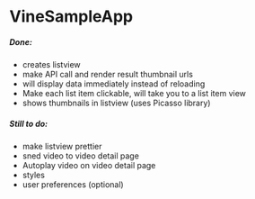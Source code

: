VineSampleApp
=============

##### Done:
- creates listview
- make API call and render result thumbnail urls
- will display data immediately instead of reloading
- Make each list item clickable, will take you to a list item view
- shows thumbnails in listview (uses Picasso library)

##### Still to do:
- make listview prettier
- sned video to video detail page
- Autoplay video on video detail page
- styles
- user preferences (optional)
